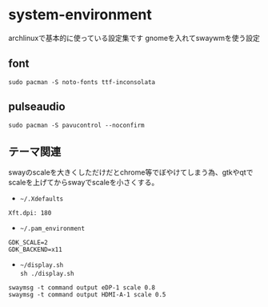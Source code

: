 # system-environment
archlinuxで基本的に使っている設定集です
gnomeを入れてswaywmを使う設定
## font
`sudo pacman -S noto-fonts ttf-inconsolata`

## pulseaudio
`sudo pacman -S pavucontrol --noconfirm`

## テーマ関連
swayのscaleを大きくしただけだとchrome等でぼやけてしまう為、gtkやqtでscaleを上げてからswayでscaleを小さくする。
* `~/.Xdefaults`
```
Xft.dpi: 180
```
* `~/.pam_environment`
```
GDK_SCALE=2
GDK_BACKEND=x11
```
* `~/display.sh`  
`sh ./display.sh`
```
swaymsg -t command output eDP-1 scale 0.8
swaymsg -t command output HDMI-A-1 scale 0.5
```